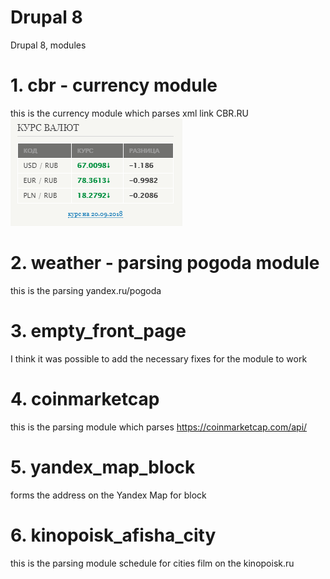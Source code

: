# Drupal 8
Drupal 8, modules
# 1. cbr - currency module
this is the currency module which parses xml link CBR.RU
![currency](https://github.com/otolaa/drupal8/blob/master/img/currencyDrupal8_0.png "this is the currency module which parses xml link CBR.RU")
# 2. weather - parsing pogoda module
this is the parsing yandex.ru/pogoda
# 3. empty_front_page
I think it was possible to add the necessary fixes for the module to work
# 4. coinmarketcap
this is the parsing module which parses https://coinmarketcap.com/api/
# 5. yandex_map_block
forms the address on the Yandex Map for block
# 6. kinopoisk_afisha_city
this is the parsing module schedule for cities film on the kinopoisk.ru